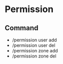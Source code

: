 #  Permission
## Command
- /permission user <name> add <perm> <day>
- /permission user <name> del <perm>
- /permission zone <name> add <perm>
- /permission zone <name> del <perm>
